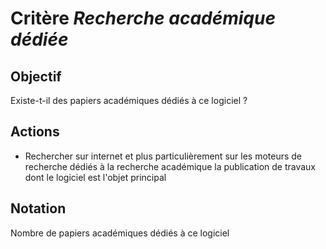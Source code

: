 # Critère *Recherche académique dédiée*

## Objectif
Existe-t-il des papiers académiques dédiés à ce logiciel ?

## Actions
- Rechercher sur internet et plus particulièrement sur les moteurs de recherche dédiés à la recherche académique la publication de travaux dont le logiciel est l'objet principal
      
## Notation
Nombre de papiers académiques dédiés à ce logiciel  
